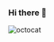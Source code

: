 ### Hi there 👋


![octocat](https://github.com/KarynaMisnik/KarynaMisnik/assets/96831988/7bdecc47-af08-4614-bc52-1f79a1c83645)
